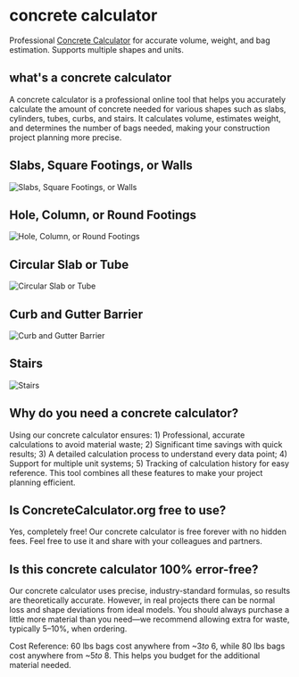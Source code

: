 # concrete calculator
Professional [Concrete Calculator](https://concretecalculator.org) for accurate volume, weight, and bag estimation. Supports multiple shapes and units.

## what's a concrete calculator
A concrete calculator is a professional online tool that helps you accurately calculate the amount of concrete needed for various shapes such as slabs, cylinders, tubes, curbs, and stairs. It calculates volume, estimates weight, and determines the number of bags needed, making your construction project planning more precise.

## Slabs, Square Footings, or Walls
![Slabs, Square Footings, or Walls](https://concretecalculator.org/template/default/images/square_detail.webp)

## Hole, Column, or Round Footings
![Hole, Column, or Round Footings](https://concretecalculator.org/template/default/images/hole_detail.webp)

## Circular Slab or Tube
![Circular Slab or Tube](https://concretecalculator.org/template/default/images/tube_detail.webp)

## Curb and Gutter Barrier
![Curb and Gutter Barrier](https://concretecalculator.org/template/default/images/curb_detail.webp)

## Stairs
![Stairs](https://concretecalculator.org/template/default/images/stair_detail.webp)

## Why do you need a concrete calculator?
Using our concrete calculator ensures: 1) Professional, accurate calculations to avoid material waste; 2) Significant time savings with quick results; 3) A detailed calculation process to understand every data point; 4) Support for multiple unit systems; 5) Tracking of calculation history for easy reference. This tool combines all these features to make your project planning efficient.

## Is ConcreteCalculator.org free to use?
Yes, completely free! Our concrete calculator is free forever with no hidden fees. Feel free to use it and share with your colleagues and partners.

## Is this concrete calculator 100% error-free?
Our concrete calculator uses precise, industry-standard formulas, so results are theoretically accurate. However, in real projects there can be normal loss and shape deviations from ideal models. You should always purchase a little more material than you need—we recommend allowing extra for waste, typically 5–10%, when ordering.

Cost Reference: 60 lbs bags cost anywhere from ~$3 to ~$6, while 80 lbs bags cost anywhere from ~$5 to ~$8. This helps you budget for the additional material needed.

